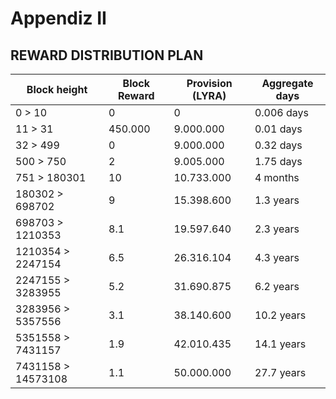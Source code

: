 # Appendiz II

## REWARD DISTRIBUTION PLAN

| Block height | Block Reward | Provision (LYRA) | Aggregate days
| ----------- | ----------- | ----------- | ----------- |
0 > 10 | 0 | 0 | 0.006 days
11 > 31 | 450.000 | 9.000.000 | 0.01 days
32 > 499 | 0 | 9.000.000 | 0.32 days
500 > 750 | 2 | 9.005.000 | 1.75 days
751 > 180301 | 10 | 10.733.000 | 4 months
180302 > 698702 | 9 | 15.398.600 | 1.3 years
698703 > 1210353 | 8.1 | 19.597.640 | 2.3  years
1210354 > 2247154 | 6.5 | 26.316.104 | 4.3 years
2247155 > 3283955 | 5.2 | 31.690.875 | 6.2  years
3283956 > 5357556 | 3.1 | 38.140.600 | 10.2  years
5351558 > 7431157 | 1.9 | 42.010.435 | 14.1  years
7431158 > 14573108 | 1.1 | 50.000.000 | 27.7  years
